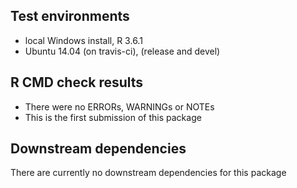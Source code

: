 ## Test environments
* local Windows install, R 3.6.1
* Ubuntu 14.04 (on travis-ci), (release and devel)

## R CMD check results
* There were no ERRORs, WARNINGs or NOTEs
* This is the first submission of this package

## Downstream dependencies
There are currently no downstream dependencies for this package
